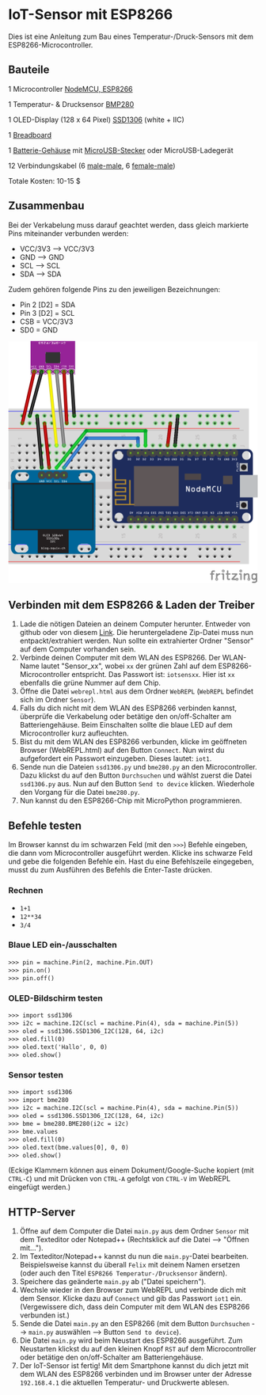 # IoT-Sensor mit ESP8266
Dies ist eine Anleitung zum Bau eines Temperatur-/Druck-Sensors mit dem ESP8266-Microcontroller.
## Bauteile
1 Microcontroller [NodeMCU, ESP8266](https://www.ebay.com/itm/NodeMcu-Lua-WIFI-Internet-Things-development-board-based-ESP8266-CP2102-module-/201542946669?hash=item2eece54f6d:g:EOIAAOSw4q9XT5mo)

1 Temperatur- & Drucksensor [BMP280](https://www.ebay.com/itm/1x-GY-BMP280-3-3-BMP280-3-3V-High-Precision-Atmospheric-Pressure-Sensor-BMP180/281983204149?_trkparms=aid%3D111001%26algo%3DREC.SEED%26ao%3D1%26asc%3D41375%26meid%3Df0f0ae46083c44c6a18684659016f1bb%26pid%3D100033%26rk%3D2%26rkt%3D2%26sd%3D201542946669&_trksid=p2045573.c100033.m2042)

1 OLED-Display (128 x 64 Pixel) [SSD1306](https://www.ebay.com/itm/0-96-I2C-IIC-SPI-Serial-128X64-OLED-LCD-Display-SSD1306-for-51-STM32-Arduino-/201688735605?var=&hash=item2ef595df75:m:m1O7zNonCe3M8LIIgLYvBPw) (white + IIC)

1 [Breadboard](https://www.ebay.com/itm/Mini-Prototype-Solderless-self-adhensive-Breadboard-400-Contacts-Best-/222062903350?epid=1045888288&hash=item33b3fb0036:g:4A0AAOSwnONZB-Kj)

1 [Batterie-Gehäuse](https://www.ebay.com/itm/3-Pcs-Wired-ON-OFF-Switch-3-x-AA-4-5V-Batteries-Battery-Holder-Case-LW-/182387276678?epid=1149395326&hash=item2a7720fb86:g:yS0AAOSw-0xYT1iu) mit [MicroUSB-Stecker](https://www.ebay.com/itm/10PCS-5-Pin-Micro-USB-Type-B-Male-Plug-Connector-Plastic-Cover-/182523146896?epid=2113648798&hash=item2a7f3a3290:g:w1YAAOSw03lY6h57) oder MicroUSB-Ladegerät

12 Verbindungskabel (6 [male-male](https://www.ebay.com/itm/40pcs-10cm-Male-to-Male-DuPont-Wire-Jumper-Color-Cable-Arduino-Breadboard-DIY/142518863204?_trkparms=aid%3D555019%26algo%3DPL.BANDIT%26ao%3D1%26asc%3D41375%26meid%3Db9822c424ed7453d9e5c9388b65f351a%26pid%3D100506%26rk%3D1%26rkt%3D1%26&_trksid=p2045573.c100506.m3226), 6 [female-male](https://www.ebay.com/itm/40PCS-Dupont-10CM-Male-To-Female-Jumper-Wire-Ribbon-Color-Cable-for-Arduino-NEW-/142513849970?epid=523678718&hash=item212e7cc672:g:qE8AAOSwX0NZwzdI))

Totale Kosten: 10-15 $
## Zusammenbau
Bei der Verkabelung muss darauf geachtet werden, dass gleich markierte Pins miteinander verbunden werden:

- VCC/3V3 --> VCC/3V3
- GND --> GND
- SCL --> SCL
- SDA --> SDA

Zudem gehören folgende Pins zu den jeweiligen Bezeichnungen:

- Pin 2 [D2] = SDA
- Pin 3 [D2] = SCL
- CSB = VCC/3V3
- SD0 = GND

![Verkabelung](tempsens_Zusammenbau.png "Verkabelung Sensor")
## Verbinden mit dem ESP8266 & Laden der Treiber
1. Lade die nötigen Dateien an deinem Computer herunter. Entweder von github oder von diesem [Link](https://tinyurl.com/iotTecDay). Die heruntergeladene Zip-Datei muss nun entpackt/extrahiert werden. Nun sollte ein extrahierter Ordner "Sensor" auf dem Computer vorhanden sein.
2. Verbinde deinen Computer mit dem WLAN des ESP8266. Der WLAN-Name lautet "Sensor_xx", wobei `xx` der grünen Zahl auf dem ESP8266-Microcontroller entspricht. Das Passwort ist: `iotsensxx`. Hier ist `xx` ebenfalls die grüne Nummer auf dem Chip.
3. Öffne die Datei `webrepl.html` aus dem Ordner `WebREPL` (`WebREPL` befindet sich im Ordner `Sensor`). 
4. Falls du dich nicht mit dem WLAN des ESP8266 verbinden kannst, überprüfe die Verkabelung oder betätige den on/off-Schalter am Batteriengehäuse. Beim Einschalten sollte die blaue LED auf dem Microcontroller kurz aufleuchten.
5. Bist du mit dem WLAN des ESP8266 verbunden, klicke im geöffneten Browser (WebREPL.html) auf den Button `Connect`. Nun wirst du aufgefordert ein Passwort einzugeben. Dieses lautet: `iot1`.
6. Sende nun die Dateien `ssd1306.py` und `bme280.py` an den Microcontroller. Dazu klickst du auf den Button `Durchsuchen` und wählst zuerst die Datei `ssd1306.py` aus. Nun auf den Button `Send to device` klicken. Wiederhole den Vorgang für die Datei `bme280.py`.
7. Nun kannst du den ESP8266-Chip mit MicroPython programmieren.
## Befehle testen
Im Browser kannst du im schwarzen Feld (mit den `>>>`) Befehle eingeben, die dann vom Microcontroller ausgeführt werden.
Klicke ins schwarze Feld und gebe die folgenden Befehle ein. Hast du eine Befehlszeile eingegeben, musst du zum Ausführen des Befehls die Enter-Taste drücken.
### Rechnen
- `1+1`
- `12**34`
- `3/4`
### Blaue LED ein-/ausschalten
```>>> import machine
>>> pin = machine.Pin(2, machine.Pin.OUT)
>>> pin.on()
>>> pin.off()
```
### OLED-Bildschirm testen
```>>> import machine
>>> import ssd1306
>>> i2c = machine.I2C(scl = machine.Pin(4), sda = machine.Pin(5))
>>> oled = ssd1306.SSD1306_I2C(128, 64, i2c)
>>> oled.fill(0)
>>> oled.text('Hallo', 0, 0)
>>> oled.show()
```
### Sensor testen
```>>> import machine
>>> import ssd1306
>>> import bme280
>>> i2c = machine.I2C(scl = machine.Pin(4), sda = machine.Pin(5))
>>> oled = ssd1306.SSD1306_I2C(128, 64, i2c)
>>> bme = bme280.BME280(i2c = i2c)
>>> bme.values
>>> oled.fill(0)
>>> oled.text(bme.values[0], 0, 0)
>>> oled.show()
```
(Eckige Klammern können aus einem Dokument/Google-Suche kopiert (mit `CTRL-C`) und mit Drücken von `CTRL-A` gefolgt von `CTRL-V` im WebREPL eingefügt werden.)
## HTTP-Server 
1. Öffne auf dem Computer die Datei `main.py` aus dem Ordner `Sensor` mit dem Texteditor oder Notepad++ (Rechtsklick auf die Datei --> "Öffnen mit...").
2. Im Texteditor/Notepad++ kannst du nun die `main.py`-Datei bearbeiten. Beispielsweise kannst du überall `Felix` mit deinem Namen ersetzen (oder auch den Titel `ESP8266 Temperatur-/Drucksensor` ändern).
3. Speichere das geänderte `main.py` ab ("Datei speichern"). 
4. Wechsle wieder in den Browser zum WebREPL und verbinde dich mit dem Sensor. Klicke dazu auf `Connect` und gib das Passwort `iot1` ein. (Vergewissere dich, dass dein Computer mit dem WLAN des ESP8266 verbunden ist.) 
5. Sende die Datei `main.py` an den ESP8266 (mit dem Button `Durchsuchen` --> `main.py` auswählen --> Button `Send to device`).
6. Die Datei `main.py` wird beim Neustart des ESP8266 ausgeführt. Zum Neustarten klickst du auf den kleinen Knopf `RST` auf dem Microcontroller oder betätige den on/off-Schalter am Batteriengehäuse.
7. Der IoT-Sensor ist fertig! Mit dem Smartphone kannst du dich jetzt mit dem WLAN des ESP8266 verbinden und im Browser unter der Adresse `192.168.4.1` die aktuellen Temperatur- und Druckwerte ablesen.


